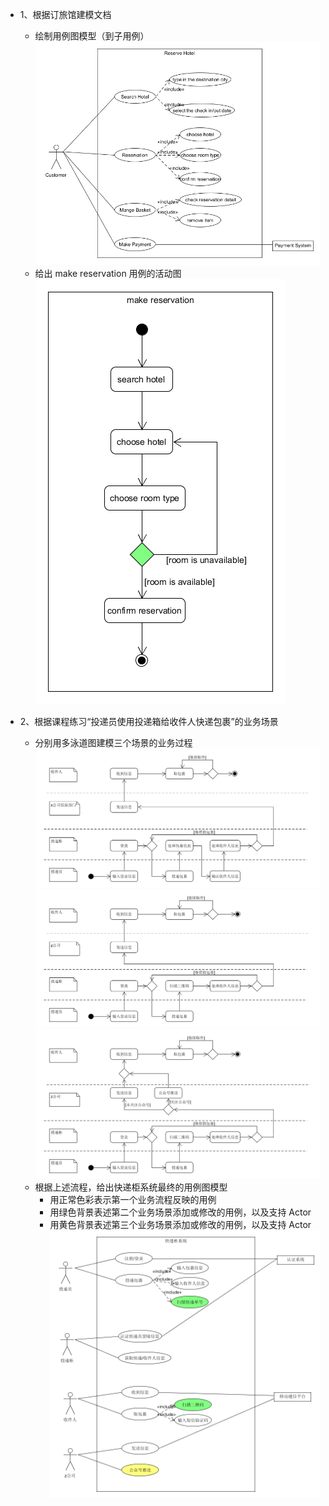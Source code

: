 - 1、根据订旅馆建模文档  
  - 绘制用例图模型（到子用例）  
  ![1](/images/hw7_1.png)  
  - 给出 make reservation 用例的活动图  
  ![2](/images/hw7_2.png)  
  
- 2、根据课程练习“投递员使用投递箱给收件人快递包裹”的业务场景  
  - 分别用多泳道图建模三个场景的业务过程  
  ![3](/images/hw7_3.png)  
  ![4](/images/hw7_4.png)  
  ![5](/images/hw7_5.png)  
  - 根据上述流程，给出快递柜系统最终的用例图模型  
    - 用正常色彩表示第一个业务流程反映的用例  
    - 用绿色背景表述第二个业务场景添加或修改的用例，以及支持 Actor  
    - 用黄色背景表述第三个业务场景添加或修改的用例，以及支持 Actor  
    ![6](/images/hw7_6.png)  

